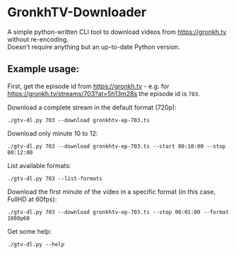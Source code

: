 # GronkhTV-Downloader

A simple python-written CLI tool to download videos from https://gronkh.tv without re-encoding.  
Doesn't require anything but an up-to-date Python version.

## Example usage:

First, get the episode id from https://gronkh.tv - e.g. for https://gronkh.tv/streams/703?at=5h13m28s the episode id is `703`.

Download a complete stream in the default format (720p):
```
./gtv-dl.py 703 --download gronkhtv-ep-703.ts
```

Download only minute 10 to 12:
```
./gtv-dl.py 703 --download gronkhtv-ep-703.ts --start 00:10:00 --stop 00:12:00
```

List available formats:
```
./gtv-dl.py 703 --list-formats
```

Download the first minute of the video in a specific format (in this case, FullHD at 60fps):
```
./gtv-dl.py 703 --download gronkhtv-ep-703.ts --stop 00:01:00 --format 1080p60
```

Get some help:
```
./gtv-dl.py --help
```